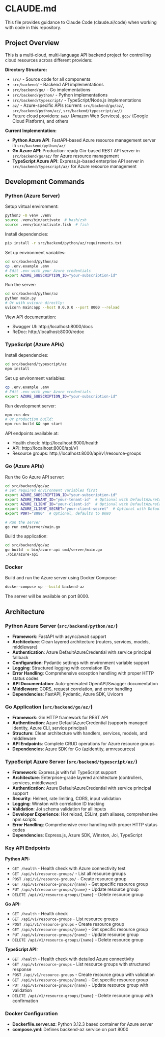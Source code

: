 # CLAUDE.md

This file provides guidance to Claude Code (claude.ai/code) when working with code in this repository.

## Project Overview

This is a multi-cloud, multi-language API backend project for controlling cloud resources across different providers:

**Directory Structure:**
- `src/` - Source code for all components  
- `src/backend/` - Backend API implementations
- `src/backend/go/` - Go implementations
- `src/backend/python/` - Python implementations
- `src/backend/typescript/` - TypeScript/Node.js implementations
- `az/` - Azure-specific APIs (current: `src/backend/go/az/`, `src/backend/python/az/`, `src/backend/typescript/az/`)
- Future cloud providers: `aws/` (Amazon Web Services), `gcp/` (Google Cloud Platform), and others

**Current Implementation:**
- **Python Azure API**: FastAPI-based Azure resource management server in `src/backend/python/az/`
- **Go Azure API**: Production-ready Gin-based REST API server in `src/backend/go/az/` for Azure resource management
- **TypeScript Azure API**: Express.js-based enterprise API server in `src/backend/typescript/az/` for Azure resource management

## Development Commands

### Python (Azure Server)

Setup virtual environment:
```bash
python3 -m venv .venv
source .venv/bin/activate  # bash/zsh
source .venv/bin/activate.fish  # fish
```

Install dependencies:
```bash
pip install -r src/backend/python/az/requirements.txt
```

Set up environment variables:
```bash
cd src/backend/python/az
cp .env.example .env
# Edit .env with your Azure credentials
export AZURE_SUBSCRIPTION_ID="your-subscription-id"
```

Run the server:
```bash
cd src/backend/python/az
python main.py
# Or with uvicorn directly:
uvicorn main:app --host 0.0.0.0 --port 8000 --reload
```

View API documentation:
- Swagger UI: http://localhost:8000/docs
- ReDoc: http://localhost:8000/redoc

### TypeScript (Azure APIs)

Install dependencies:
```bash
cd src/backend/typescript/az
npm install
```

Set up environment variables:
```bash
cp .env.example .env
# Edit .env with your Azure credentials
export AZURE_SUBSCRIPTION_ID="your-subscription-id"
```

Run development server:
```bash
npm run dev
# Or production build:
npm run build && npm start
```

API endpoints available at:
- Health check: http://localhost:8000/health
- API: http://localhost:8000/api/v1
- Resource groups: http://localhost:8000/api/v1/resource-groups

### Go (Azure APIs)

Run the Go Azure API server:
```bash
cd src/backend/go/az
# Set required environment variables first
export AZURE_SUBSCRIPTION_ID="your-subscription-id"
export AZURE_TENANT_ID="your-tenant-id"  # Optional with DefaultAzureCredential
export AZURE_CLIENT_ID="your-client-id"  # Optional with DefaultAzureCredential
export AZURE_CLIENT_SECRET="your-client-secret"  # Optional with DefaultAzureCredential
export PORT="8080"  # Optional, defaults to 8080

# Run the server
go run cmd/server/main.go
```

Build the application:
```bash
cd src/backend/go/az
go build -o bin/azure-api cmd/server/main.go
./bin/azure-api
```

### Docker

Build and run the Azure server using Docker Compose:
```bash
docker-compose up --build backend-az
```

The server will be available on port 8000.

## Architecture

### Python Azure Server (`src/backend/python/az/`)
- **Framework**: FastAPI with async/await support
- **Architecture**: Clean layered architecture (routers, services, models, middleware)
- **Authentication**: Azure DefaultAzureCredential with service principal fallback
- **Configuration**: Pydantic settings with environment variable support
- **Logging**: Structured logging with correlation IDs
- **Error Handling**: Comprehensive exception handling with proper HTTP status codes
- **API Documentation**: Auto-generated OpenAPI/Swagger documentation
- **Middleware**: CORS, request correlation, and error handling
- **Dependencies**: FastAPI, Pydantic, Azure SDK, Uvicorn

### Go Application (`src/backend/go/az/`)
- **Framework**: Gin HTTP framework for REST API
- **Authentication**: Azure DefaultAzureCredential (supports managed identity, Azure CLI, service principal)
- **Structure**: Clean architecture with handlers, services, models, and middleware
- **API Endpoints**: Complete CRUD operations for Azure resource groups
- **Dependencies**: Azure SDK for Go (azidentity, armresources)

### TypeScript Azure Server (`src/backend/typescript/az/`)
- **Framework**: Express.js with full TypeScript support
- **Architecture**: Enterprise-grade layered architecture (controllers, services, middleware)
- **Authentication**: Azure DefaultAzureCredential with service principal support
- **Security**: Helmet, rate limiting, CORS, input validation
- **Logging**: Winston with correlation ID tracking
- **Validation**: Joi schema validation for all inputs
- **Developer Experience**: Hot reload, ESLint, path aliases, comprehensive npm scripts
- **Error Handling**: Comprehensive error handling with proper HTTP status codes
- **Dependencies**: Express.js, Azure SDK, Winston, Joi, TypeScript

### Key API Endpoints

**Python API:**
- `GET /health` - Health check with Azure connectivity test
- `GET /api/v1/resource-groups/` - List all resource groups
- `POST /api/v1/resource-groups/` - Create resource group
- `GET /api/v1/resource-groups/{name}` - Get specific resource group
- `PUT /api/v1/resource-groups/{name}` - Update resource group
- `DELETE /api/v1/resource-groups/{name}` - Delete resource group

**Go API:**
- `GET /health` - Health check
- `GET /api/v1/resource-groups` - List resource groups
- `POST /api/v1/resource-groups` - Create resource group
- `GET /api/v1/resource-groups/{name}` - Get specific resource group
- `PUT /api/v1/resource-groups/{name}` - Update resource group
- `DELETE /api/v1/resource-groups/{name}` - Delete resource group

**TypeScript API:**
- `GET /health` - Health check with detailed Azure connectivity
- `GET /api/v1/resource-groups` - List resource groups with structured response
- `POST /api/v1/resource-groups` - Create resource group with validation
- `GET /api/v1/resource-groups/{name}` - Get specific resource group
- `PUT /api/v1/resource-groups/{name}` - Update resource group with validation
- `DELETE /api/v1/resource-groups/{name}` - Delete resource group with confirmation

### Docker Configuration
- **Dockerfile.server.az**: Python 3.12.3 based container for Azure server
- **compose.yml**: Defines backend-az service on port 8000